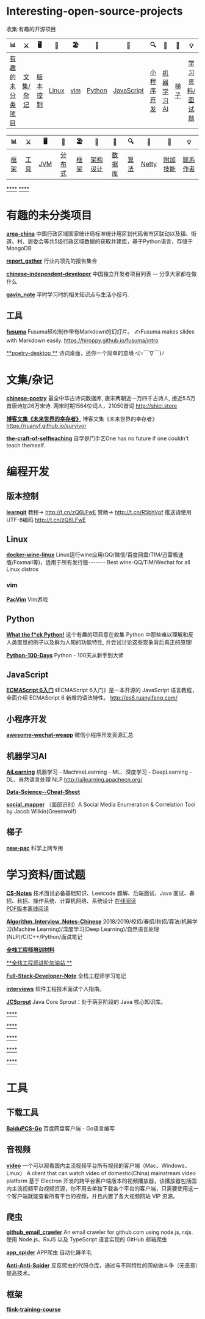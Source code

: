 # Interesting-open-source-projects

收集:有趣的开源项目

| 📊 |⚔️ | 🖥 | 🚏 | 🏖  | 🌁| 📮 | 🔍 | 🚀 | 🌈 |💡
| :--------: | :---------: | :---------: | :---------: | :---------: | :---------:| :---------: | :-------: | :-------:| :------:|:------:|
| [有趣的未分类项目](#有趣的未分类项目) | [文集/杂记](#文集/杂记)|[版本控制](#版本控制) | [Linux](#Linux) |[vim](#vim)|[Python](#Python)| [JavaScript](#JavaScriptdb) |[小程序开发](#小程序开发)|[机器学习AI](#机器学习AI)| [梯子](#梯子)|[学习资料/面试题](#学习资料/面试题) |


| 📊 |⚔️ | 🖥 | 🚏 | 🏖  | 🌁| 📮 | 🔍 | 🚀 | 🌈 |💡
| :--------: | :---------: | :---------: | :---------: | :---------: | :---------:| :---------: | :-------: | :-------:| :------:|:------:|
| [框架](#框架) | [工具](#工具)|[JVM](#jvm) | [分布式](#分布式相关) |[框架](#常用框架第三方组件)|[架构设计](#架构设计)| [数据库](#db-相关) |[算法](#数据结构与算法)|[Netty](#netty-相关)| [附加技能](#附加技能)|[联系作者](#联系作者) |

[****]()
[****]()




# 有趣的未分类项目

[**area-china**](https://github.com/wendell-dev/area-china)
中国行政区域国家统计局标准统计用区划代码省市区联动以及镇、街道、村、居委会等共5级行政区域数据的获取并建库，基于Python语言，存储于MongoDB 



[**report_gather**](https://github.com/xunyegege/report_gather)
行业内领先的报告集合

[**chinese-independent-developer**](https://github.com/1c7/chinese-independent-developer)
中国独立开发者项目列表 -- 分享大家都在做什么

[**gavin_note**](https://github.com/xunyegege/gavin_note)
平时学习时的相关知识点与生活小技巧.


## 工具
[**fusuma**](https://github.com/hiroppy/fusuma.git)
Fusuma轻松制作带有Markdown的幻灯片。 ✍️Fusuma makes slides with Markdown easily. https://hiroppy.github.io/fusuma/intro

[**poetry-desktop **](https://github.com/okcy1016/poetry-desktop)
诗词桌面，还你一个简单的意境 ﾍ(=￣∇￣)ﾉ 

# 文集/杂记

[**chinese-poetry**](https://github.com/chinese-poetry/chinese-poetry)
最全中华古诗词数据库, 唐宋两朝近一万四千古诗人, 接近5.5万首唐诗加26万宋诗. 两宋时期1564位词人，21050首词
http://shici.store

[**博客文集《未来世界的幸存者》**](https://github.com/ruanyf/survivor)
博客文集《未来世界的幸存者》 https://ruanyf.github.io/survivor

[**the-craft-of-selfteaching**](https://github.com/selfteaching/the-craft-of-selfteaching)
自学是门手艺One has no future if one couldn't teach themself. 





# 编程开发





## 版本控制

[**learngit**](https://github.com/michaelliao/learngit)
教程→ http://t.cn/zQ6LFwE 赞助→ http://t.cn/R5bhVpf 推送请使用UTF-8编码 http://t.cn/zQ6LFwE

## Linux

[**docker-wine-linux**](https://github.com/RokasUrbelis/docker-wine-linux)
Linux运行wine应用(QQ/微信/百度网盘/TIM/迅雷极速版/Foxmail等)，适用于所有发行版------- Best wine-QQ/TIM/Wechat for all Linux distros 

### vim

[**PacVim**](https://github.com/jmoon018/PacVim.git)
Vim游戏 

## Python

[**What the f*ck Python!**](https://github.com/leisurelicht/wtfpython-cn)
这个有趣的项目意在收集 Python 中那些难以理解和反人类直觉的例子以及鲜为人知的功能特性, 并尝试讨论这些现象背后真正的原理!

[**Python-100-Days**](https://github.com/jackfrued/Python-100-Days)
Python - 100天从新手到大师 

## JavaScript 

[**ECMAScript 6入门**](https://github.com/ruanyf/es6tutorial)
《ECMAScript 6入门》是一本开源的 JavaScript 语言教程，全面介绍 ECMAScript 6 新增的语法特性。 http://es6.ruanyifeng.com/

## 小程序开发

[**awesome-wechat-weapp**](https://github.com/justjavac/awesome-wechat-weapp)
微信小程序开发资源汇总 

## 机器学习AI

[**AiLearning**](https://github.com/apachecn/AiLearning.git)
机器学习 - MachineLearning - ML、深度学习 - DeepLearning - DL、自然语言处理 NLP http://ailearning.apachecn.org/

[**Data-Science--Cheat-Sheet**](https://github.com/abhat222/Data-Science--Cheat-Sheet)

[**social_mapper**](https://github.com/Greenwolf/social_mapper)
（面部识别）A Social Media Enumeration & Correlation Tool by Jacob Wilkin(Greenwolf) 



## 梯子

[**new-pac**](https://github.com/ldqk/new-pac.git)
科学上网专用 



# 学习资料/面试题

[**CS-Notes**](https://github.com/CyC2018/CS-Notes)
技术面试必备基础知识、Leetcode 题解、后端面试、Java 面试、春招、秋招、操作系统、计算机网络、系统设计 
[在线阅读](https://cyc2018.github.io/CS-Notes/#/)    
[PDF版本离线阅读](https://github.com/sjsdfg/CS-Notes-PDF)

[**Algorithm_Interview_Notes-Chinese**](https://github.com/imhuay/Algorithm_Interview_Notes-Chinese)
2018/2019/校招/春招/秋招/算法/机器学习(Machine Learning)/深度学习(Deep Learning)/自然语言处理(NLP)/C/C++/Python/面试笔记 

[**全栈工程师培训材料**](https://github.com/ruanyf/jstraining)

[**全栈工程师进阶加油站 **](https://github.com/xunyegege/source)

[**Full-Stack-Developer-Note**](https://github.com/DreamerWinston/Full-Stack-Developer-Note)
全栈工程师学习笔记 

[**interviews**](https://github.com/kdn251/interviews/blob/master/README-zh-cn.md)
软件工程技术面试个人指南。

[**JCSprout**](https://github.com/crossoverJie/JCSprout)
Java Core Sprout：处于萌芽阶段的 Java 核心知识库。

[****]()

[****]()

[****]()

[****]()





[****]()


# 工具



## 下载工具

[**BaiduPCS-Go**](https://github.com/iikira/BaiduPCS-Go)
百度网盘客户端 - Go语言编写 









## 音视频

[**video**](https://github.com/phobal/ivideo)
一个可以观看国内主流视频平台所有视频的客户端（Mac、Windows、Linux） A client that can watch video of domestic(China) mainstream video platform 
基于 Electron 开发的跨平台客户端版本的视频播放器，该播放器包括国内主流视频平台视频资源，你不用去单独下载各个平台的客户端，只需要使用这一个客户端就能查看所有平台的视频，并且内置了各大视频网站 VIP 资源。









## 爬虫

[**github_email_crawler**](https://github.com/nekocode/github_email_crawler)
An email crawler for github.com using node.js, rxjs.
使用 Node.js、RxJS 以及 TypeScript 语言实现的 GitHub 邮箱爬虫

[**app_spider**](https://github.com/xingag/app_spider)
APP爬虫 自动化薅羊毛

[**Anti-Anti-Spider**](https://github.com/luyishisi/Anti-Anti-Spider)
反反爬虫的代码仓库，通过与不同特性的网站做斗争（无恶意）提高技术。



## 框架
[**flink-training-course**](https://github.com/flink-china/flink-training-course.git)












